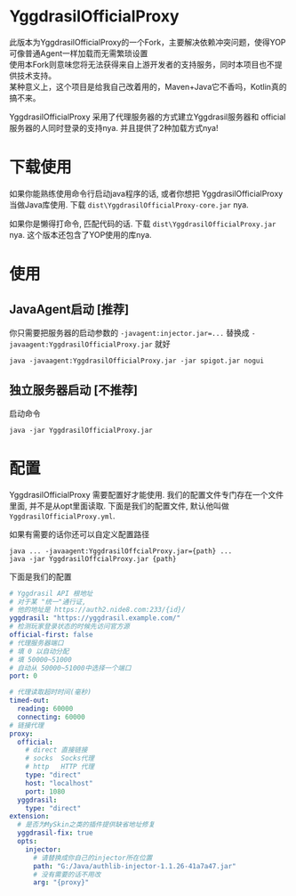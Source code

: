 # YggdrasilOfficialProxy

此版本为YggdrasilOfficialProxy的一个Fork，主要解决依赖冲突问题，使得YOP可像普通Agent一样加载而无需繁琐设置  
使用本Fork则意味您将无法获得来自上游开发者的支持服务，同时本项目也不提供技术支持。  
某种意义上，这个项目是给我自己改着用的，Maven+Java它不香吗，Kotlin真的搞不来。  

YggdrasilOfficialProxy 采用了代理服务器的方式建立Yggdrasil服务器和
official服务器的人同时登录的支持nya. 并且提供了2种加载方式nya!

# 下载使用
如果你能熟练使用命令行启动java程序的话, 或者你想把 YggdrasilOfficialProxy
当做Java库使用. 下载 `dist\YggdrasilOfficialProxy-core.jar` nya.

如果你是懒得打命令, 匹配代码的话. 下载 `dist\YggdrasilOfficialProxy.jar` nya.
这个版本还包含了YOP使用的库nya.

# 使用
## JavaAgent启动 [推荐]
你只需要把服务器的启动参数的
`-javagent:injector.jar=...` 替换成 `-javaagent:YggdrasilOfficialProxy.jar` 就好

```shell script
java -javaagent:YggdrasilOfficialProxy.jar -jar spigot.jar nogui
```

## 独立服务器启动 [不推荐]
启动命令
```shell script
java -jar YggdrasilOfficialProxy.jar
```

# 配置
YggdrasilOfficialProxy 需要配置好才能使用.
我们的配置文件专门存在一个文件里面, 并不是从opt里面读取.
下面是我们的配置文件, 默认他叫做 `YggdrasilOfficialProxy.yml`.

如果有需要的话你还可以自定义配置路径

```shell script
java ... -javaagent:YggdrasilOffcialProxy.jar={path} ...
java -jar YggdrasilOffcialProxy.jar {path}
```
下面是我们的配置
```yaml
# Yggdrasil API 根地址
# 对于某 "统一"通行证,
# 他的地址是 https://auth2.nide8.com:233/{id}/
yggdrasil: "https://yggdrasil.example.com/"
# 检测玩家登录状态的时候先访问官方源
official-first: false
# 代理服务器端口
# 填 0 以自动分配
# 填 50000~51000
# 自动从 50000~51000中选择一个端口
port: 0

# 代理读取超时时间(毫秒)
timed-out:
  reading: 60000
  connecting: 60000
# 链接代理
proxy:
  official:
    # direct 直接链接
    # socks  Socks代理
    # http   HTTP 代理
    type: "direct"
    host: "localhost"
    port: 1080
  yggdrasil:
    type: "direct"
extension:
  # 是否为MySkin之类的插件提供缺省地址修复
  yggdrasil-fix: true
  opts:
    injector:
      # 请替换成你自己的injector所在位置
      path: "G:/Java/authlib-injector-1.1.26-41a7a47.jar"
      # 没有需要的话不用改
      arg: "{proxy}"
```
